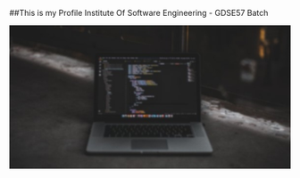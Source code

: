 ##This is my Profile
Institute Of Software Engineering - GDSE57 Batch 

![My Picture](assets/images/cod9.jpg)
